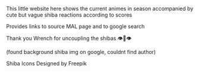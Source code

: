 This little website here shows the current animes in season accompanied by cute but vague shiba reactions according to scores

Provides links to source MAL page and to google search

Thank you Wrench for uncoupling the shibas 👁️👄👁️

(found background shiba img on google, couldnt find author)

Shiba Icons Designed by Freepik

